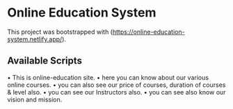 # Online Education System

This project was bootstrapped with (https://online-education-system.netlify.app/).

## Available Scripts

• This is online-education site.
• here you can know about our various online courses.
• you can also see our price of courses, duration of courses & level   also.
• you can see our Instructors also.
• you can see also know our vision and mission.
